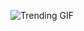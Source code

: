 
<!-- GIF_SECTION -->
![Trending GIF](https://media2.giphy.com/media/v1.Y2lkPThiYjIxNzcyZHh4d296ZDlhdDZiaHNubnk0cTd6N2V2ZzFxY25jdmtmemM1ZjljZyZlcD12MV9naWZzX3NlYXJjaCZjdD1n/A06UFEx8jxEwU/giphy.gif)
<!-- END_GIF_SECTION -->
